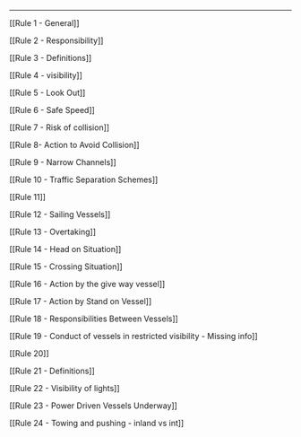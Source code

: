 ***
[[Rule 1 - General]]

[[Rule 2 - Responsibility]]

[[Rule 3 - Definitions]]

[[Rule 4 - visibility]]

[[Rule 5 - Look Out]]

[[Rule 6 - Safe Speed]]

[[Rule 7 - Risk of collision]]

[[Rule 8- Action to Avoid Collision]]

[[Rule 9 - Narrow Channels]]

[[Rule 10 - Traffic Separation Schemes]]

[[Rule 11]]

[[Rule 12 - Sailing Vessels]]

[[Rule 13 - Overtaking]]

[[Rule 14 - Head on Situation]]

[[Rule 15 - Crossing Situation]]

[[Rule 16 - Action by the give way vessel]]

[[Rule 17 - Action by Stand on Vessel]]

[[Rule 18 - Responsibilities Between Vessels]]

[[Rule 19 - Conduct of vessels in restricted visibility - Missing info]]

[[Rule 20]]

[[Rule 21 - Definitions]]

[[Rule 22 - Visibility of lights]]

[[Rule 23 - Power Driven Vessels Underway]]

[[Rule 24 - Towing and pushing - inland vs int]]

